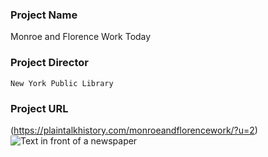 ### Project Name
  Monroe and Florence Work Today
### Project Director
    New York Public Library
### Project URL
  (https://plaintalkhistory.com/monroeandflorencework/?u=2)
![Text in front of a newspaper](https://Rebecca-S1.github.io/Rebecca-S/images/Newspaper.jpg)

